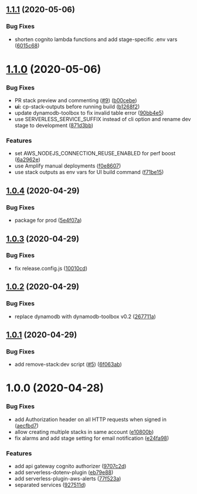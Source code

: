 ## [1.1.1](https://github.com/wizeline/serverless-fullstack/compare/v1.1.0...v1.1.1) (2020-05-06)


### Bug Fixes

* shorten cognito lambda functions and add stage-specific .env vars ([6015c68](https://github.com/wizeline/serverless-fullstack/commit/6015c6823bfa1ec33911276a560e185507f9c563))

# [1.1.0](https://github.com/wizeline/serverless-fullstack/compare/v1.0.4...v1.1.0) (2020-05-06)


### Bug Fixes

* PR stack preview and commenting ([#9](https://github.com/wizeline/serverless-fullstack/issues/9)) ([b00cebe](https://github.com/wizeline/serverless-fullstack/commit/b00cebe879fd080ed2ef489e32aa97cc4f4b0aee))
* **ui:** cp-stack-outputs before running build ([b1268f2](https://github.com/wizeline/serverless-fullstack/commit/b1268f2e43335d2caa726914c3e4969d535f4973))
* update dynamodb-toolbox to fix invalid table error ([90bb4e5](https://github.com/wizeline/serverless-fullstack/commit/90bb4e5fd0089495fb95a8169b7b866aa0cc4fe6))
* use SERVERLESS_SERVICE_SUFFIX instead of cli option and rename dev stage to development ([871d3bb](https://github.com/wizeline/serverless-fullstack/commit/871d3bb575370bc3dd32ec3ed4952cb03079cfcd))


### Features

* set AWS_NODEJS_CONNECTION_REUSE_ENABLED for perf boost ([6a2962e](https://github.com/wizeline/serverless-fullstack/commit/6a2962e58c63433a4b6f56bbaeaa7731e4d74ea2))
* use Amplify manual deployments ([f0e8607](https://github.com/wizeline/serverless-fullstack/commit/f0e8607321f4bb8eda672af838c235decbab84fb))
* use stack outputs as env vars for UI build command ([f71be15](https://github.com/wizeline/serverless-fullstack/commit/f71be1508356eab4f3acb42cbcbd4ac883c76e26))

## [1.0.4](https://github.com/wizeline/serverless-nodejs-fullstack/compare/v1.0.3...v1.0.4) (2020-04-29)


### Bug Fixes

* package for prod ([5e4f07a](https://github.com/wizeline/serverless-nodejs-fullstack/commit/5e4f07a8fdc28b27638410d3b45b46c1ea90163e))

## [1.0.3](https://github.com/wizeline/serverless-nodejs-fullstack/compare/v1.0.2...v1.0.3) (2020-04-29)


### Bug Fixes

* fix release.config.js ([10010cd](https://github.com/wizeline/serverless-nodejs-fullstack/commit/10010cd90ceb05ca55b2294f993f1283bd680450))

## [1.0.2](https://github.com/wizeline/serverless-nodejs-fullstack/compare/v1.0.1...v1.0.2) (2020-04-29)


### Bug Fixes

* replace dynamodb with dynamodb-toolbox v0.2 ([267711a](https://github.com/wizeline/serverless-nodejs-fullstack/commit/267711a5c28eb1ebb4007d6e9c3b74140cc0c20f))

## [1.0.1](https://github.com/wizeline/serverless-nodejs-fullstack/compare/v1.0.0...v1.0.1) (2020-04-29)


### Bug Fixes

* add remove-stack:dev script ([#5](https://github.com/wizeline/serverless-nodejs-fullstack/issues/5)) ([6f063ab](https://github.com/wizeline/serverless-nodejs-fullstack/commit/6f063ab6afd86ec11e89b2ae7db740449c20dbcf))

# 1.0.0 (2020-04-28)


### Bug Fixes

* add Authorization header on all HTTP requests when signed in ([aecfbd7](https://github.com/wizeline/serverless-nodejs-fullstack/commit/aecfbd7a8aba1a971914f08df5172b0945108d98))
* allow creating multiple stacks in same account ([e10800b](https://github.com/wizeline/serverless-nodejs-fullstack/commit/e10800be92b1ac12c3da0651a1b3ad754a49a843))
* fix alarms and add stage setting for email notification ([e24fa98](https://github.com/wizeline/serverless-nodejs-fullstack/commit/e24fa98131c272d6119a59f88a28fb275fa49970))


### Features

* add api gateway cognito authorizer ([9707c2d](https://github.com/wizeline/serverless-nodejs-fullstack/commit/9707c2d90fbaceb5eb4d6957d940fe6a35670313))
* add serverless-dotenv-plugin ([eb79e88](https://github.com/wizeline/serverless-nodejs-fullstack/commit/eb79e8865386a1c61bda63a7e2a41f69ef2a60f7))
* add serverless-plugin-aws-alerts ([77f523a](https://github.com/wizeline/serverless-nodejs-fullstack/commit/77f523a78bfd3ad7e6a9d4ee69f17d813813756a))
* separated services ([927511d](https://github.com/wizeline/serverless-nodejs-fullstack/commit/927511dfeb1970f4f5962002a66e64347c1edfdd))
